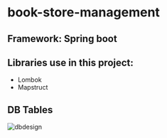 # book-store-management
## Framework: Spring boot
## Libraries use in this project:
- Lombok
- Mapstruct 
## DB Tables
![dbdesign](https://github.com/phhytrg/book-store-management/assets/74171041/911cdc12-6a6d-40bc-9b42-c7a652c35ac0)
